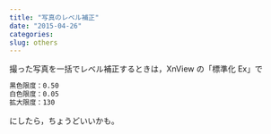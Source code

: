 ```yaml
---
title: "写真のレベル補正"
date: "2015-04-26"
categories:
slug: others
---
```


撮った写真を一括でレベル補正するときは，XnView の「標準化 Ex」で

```bash
黒色限度：0.50
白色限度：0.05
拡大限度：130
```

にしたら，ちょうどいいかも。